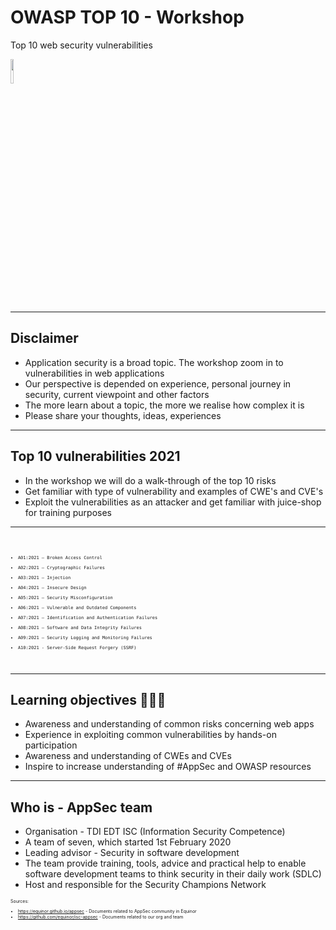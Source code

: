 <!-- .slide: data-background-image="./content/images/appsec-icon.svg" data-background-size="15%" data-background-position="right 2% top 2%"-->

# OWASP TOP 10 - Workshop

Top 10 web security vulnerabilities

<img src="./content/images/owasp-logo-white.svg" width="10%" height="auto" display="block" margin-left="auto" margin-right="auto">

---
## Disclaimer

- Application security is a broad topic. The workshop zoom in to vulnerabilities in web 
applications<!-- .element: style="font-size:0.9em"-->
- Our perspective is depended on experience, personal journey in security, current
viewpoint and other factors<!-- .element: style="font-size:0.9em"-->
- The more learn about a topic, the more we realise how complex it is<!-- .element: style="font-size:0.9em"-->
- Please share your thoughts, ideas, experiences<!-- .element: style="font-size:0.9em"-->

---
<!-- .slide: data-background-image="../resources/images/top10logo.png" data-background-size="20%" data-background-position="right 2% top 2%"-->
## Top 10 vulnerabilities 2021

- In the workshop we will do a walk-through of the top 10 risks<!-- .element: style="font-size:0.9em"-->
- Get familiar with type of vulnerability and examples of CWE's and CVE's<!-- .element: style="font-size:0.9em"-->
- Exploit the vulnerabilities as an attacker and get familiar with juice-shop for training purposes<!-- .element: style="font-size:0.9em"-->

<hr>

<code style="text-align:left; font-size:0.5em">

- A01:2021 – Broken Access Control
- A02:2021 – Cryptographic Failures
- A03:2021 – Injection
- A04:2021 – Insecure Design
- A05:2021 – Security Misconfiguration
- A06:2021 – Vulnerable and Outdated Components
- A07:2021 – Identification and Authentication Failures
- A08:2021 – Software and Data Integrity Failures
- A09:2021 – Security Logging and Monitoring Failures
- A10:2021 - Server-Side Request Forgery (SSRF)

</code>

---
## Learning objectives 👩🏽‍🏫

- Awareness and understanding of common risks concerning web apps<!-- .element: style="font-size:0.9em"-->
- Experience in exploiting common vulnerabilities by hands-on participation<!-- .element: style="font-size:0.9em"-->
- Awareness and understanding of CWEs and CVEs<!-- .element: style="font-size:0.9em"-->
- Inspire to increase understanding of #AppSec and OWASP resources<!-- .element: style="font-size:0.9em"-->

---
## Who is - AppSec team

- Organisation - TDI EDT ISC (Information Security Competence)
- A team of seven, which started 1st February 2020
- Leading advisor - Security in software development
- The team provide training, tools, advice and practical help to enable software
development teams to think security in their daily work (SDLC)
- Host and responsible for the Security Champions Network

<div style="text-align:left; font-size:0.5em;">

Sources:

- https://equinor.github.io/appsec - Documents related to AppSec community in Equinor
- https://github.com/equinor/isc-appsec - Documents related to our org and team

</div>
